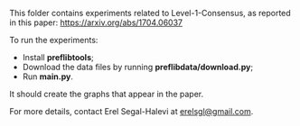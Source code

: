This folder contains experiments related to Level-1-Consensus, as reported in this paper: https://arxiv.org/abs/1704.06037

To run the experiments:
 
* Install **preflibtools**;
* Download the data files by running **preflibdata/download.py**;
* Run **main.py**.

It should create the graphs that appear in the paper.

For more details, contact Erel Segal-Halevi at erelsgl@gmail.com.
